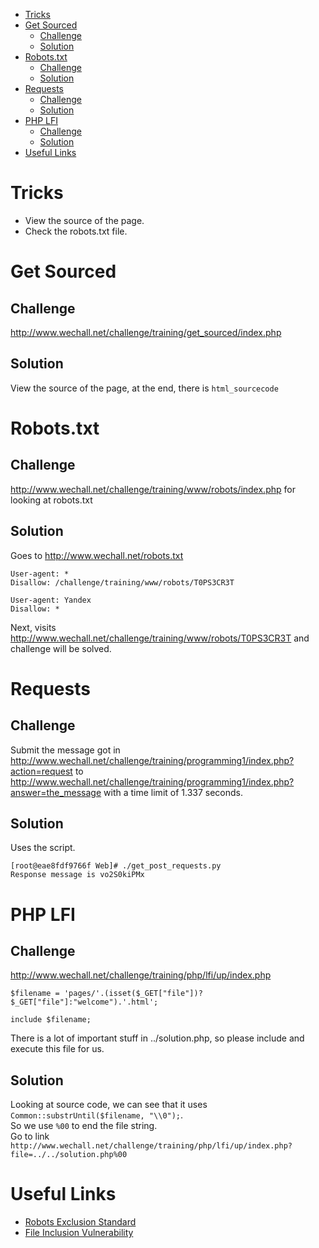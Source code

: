 - [Tricks](#tricks)
- [Get Sourced](#get-sourced)
    - [Challenge](#challenge)
    - [Solution](#solution)
- [Robots.txt](#robotstxt)
    - [Challenge](#challenge)
    - [Solution](#solution)
- [Requests](#requests)
    - [Challenge](#challenge)
    - [Solution](#solution)
- [PHP LFI](#php-lfi)
    - [Challenge](#challenge)
    - [Solution](#solution)
- [Useful Links](#useful-links)

# Tricks
* View the source of the page.
* Check the robots.txt file.

# Get Sourced
## Challenge
http://www.wechall.net/challenge/training/get_sourced/index.php

## Solution
View the source of the page, at the end, there is `html_sourcecode`

# Robots.txt
## Challenge
http://www.wechall.net/challenge/training/www/robots/index.php for looking at robots.txt

## Solution
Goes to http://www.wechall.net/robots.txt
```
User-agent: *
Disallow: /challenge/training/www/robots/T0PS3CR3T

User-agent: Yandex
Disallow: *
```
Next, visits http://www.wechall.net/challenge/training/www/robots/T0PS3CR3T and challenge will be solved.

# Requests
## Challenge
Submit the message got in http://www.wechall.net/challenge/training/programming1/index.php?action=request to http://www.wechall.net/challenge/training/programming1/index.php?answer=the_message with a time limit of 1.337 seconds.

## Solution
Uses the script.
```
[root@eae8fdf9766f Web]# ./get_post_requests.py 
Response message is vo2S0kiPMx
```

# PHP LFI
## Challenge
http://www.wechall.net/challenge/training/php/lfi/up/index.php
```
$filename = 'pages/'.(isset($_GET["file"])?$_GET["file"]:"welcome").'.html';

include $filename;
```
There is a lot of important stuff in ../solution.php, so please include and execute this file for us.

## Solution
Looking at source code, we can see that it uses `Common::substrUntil($filename, "\\0");`.\
So we use `%00` to end the file string.\
Go to link `http://www.wechall.net/challenge/training/php/lfi/up/index.php?file=../../solution.php%00`

# Useful Links
* [Robots Exclusion Standard](https://en.wikipedia.org/wiki/Robots_exclusion_standard)
* [File Inclusion Vulnerability](https://en.wikipedia.org/wiki/File_inclusion_vulnerability#Local_File_Inclusion)